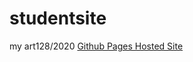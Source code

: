 # studentsite
my art128/2020
[Github Pages Hosted Site](https://miyukings.github.io/studentsite/art128)



